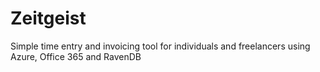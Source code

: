 # Zeitgeist
Simple time entry and invoicing tool for individuals and freelancers using Azure, Office 365 and RavenDB
